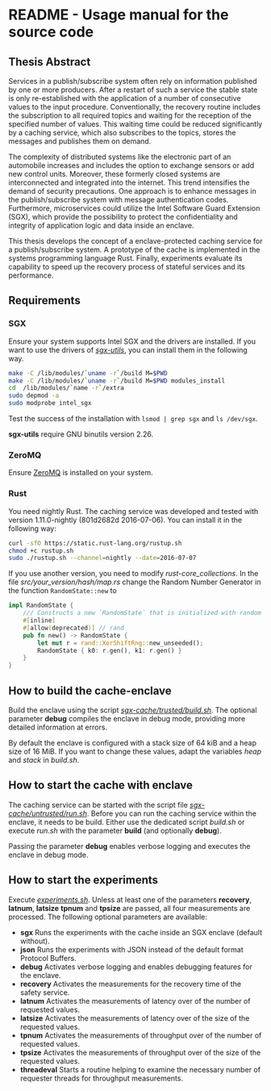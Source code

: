 # README - Usage manual for the source code

## Thesis Abstract
Services in a publish/subscribe system often rely on information published by one or more producers. After a restart of such a service the stable state is only re-established with the application of a number of consecutive values to the input procedure. Conventionally, the recovery routine includes the subscription to all required topics and waiting for the reception of the specified number of values. This waiting time could be reduced significantly by a caching service, which also subscribes to the topics, stores the messages and publishes them on demand.

The complexity of distributed systems like the electronic part of an automobile increases and includes the option to exchange sensors or add new control units. Moreover, these formerly closed systems are interconnected and integrated into the internet. This trend intensifies the demand of security precautions. One approach is to enhance messages in the publish/subscribe system with message authentication codes. Furthermore, microservices could utilize the Intel Software Guard Extension (SGX), which provide the possibility to protect the confidentiality and integrity of application logic and data inside an enclave.

This thesis develops the concept of a enclave-protected caching service for a publish/subscribe system. A prototype of the cache is implemented in the systems programming language Rust. Finally, experiments evaluate its capability to speed up the recovery process of stateful services and its performance.

## Requirements
### SGX
Ensure your system supports Intel SGX and the drivers are installed. If you want to use the drivers of [*sgx-utils*](https://github.com/jethrogb/sgx-utils/tree/master/isgx), you can install them in the following way.

```bash
make -C /lib/modules/`uname -r`/build M=$PWD
make -C /lib/modules/`uname -r`/build M=$PWD modules_install
cd  /lib/modules/`name -r`/extra
sudo depmod -a
sudo modprobe intel_sgx
```

Test the success of the installation with `lsmod | grep sgx` and `ls /dev/sgx`.

**sgx-utils** require GNU binutils version 2.26.

### ZeroMQ
Ensure [ZeroMQ](http://zeromq.org/intro:get-the-software) is installed on your system.

### Rust
You need nightly Rust. The caching service was developed and tested with version 1.11.0-nightly (801d2682d 2016-07-06). You can install it in the following way:

```bash
curl -sfO https://static.rust-lang.org/rustup.sh
chmod +c rustup.sh
sudo ./rustup.sh --channel=nightly --date=2016-07-07
```

If you use another version, you need to modify *rust-core_collections*. In the file *src/your_version/hash/map.rs* change the Random Number Generator in the function `RandomState::new` to

```Rust
impl RandomState {
    /// Constructs a new `RandomState` that is initialized with random keys.
    #[inline]
    #[allow(deprecated)] // rand
    pub fn new() -> RandomState {
        let mut r = rand::XorShiftRng::new_unseeded();
        RandomState { k0: r.gen(), k1: r.gen() }
    }
}
```


## How to build the cache-enclave

Build the enclave using the script [*sgx-cache/trusted/build.sh*](sgx-cache/trusted/build.sh). The optional parameter **debug** compiles the enclave in debug mode, providing more detailed information at errors.

By default the enclave is configured with a stack size of 64 kiB and a heap size of 16 MiB. If you want to change these values, adapt the variables *heap* and *stack* in *build.sh*.


## How to start the cache with enclave

The caching service can be started with the script file [*sgx-cache/untrusted/run.sh*](sgx-cache/untrusted/run.sh). Before you can run the caching service within the enclave, it needs to be build. Either use the dedicated script *build.sh* or execute *run.sh* with the parameter **build** (and optionally **debug**).

Passing the parameter **debug** enables verbose logging and executes the enclave in debug mode.


## How to start the experiments
Execute [*experiments.sh*](experiments.sh). Unless at least one of the parameters **recovery**, **latnum**, **latsize** **tpnum** and **tpsize** are passed, all four measurements are processed. The following optional parameters are available:

* **sgx** Runs the experiments with the cache inside an SGX enclave (default without).
* **json** Runs the experiments with JSON instead of the default format Protocol Buffers.
* **debug** Activates verbose logging and enables debugging features for the enclave.
* **recovery** Activates the measurements for the recovery time of the safety service.
* **latnum** Activates the measurements of latency over of the number of requested values.
* **latsize** Activates the measurements of latency over of the size of the requested values.
* **tpnum** Activates the measurements of throughput over of the number of requested values.
* **tpsize** Activates the measurements of throughput over of the size of the requested values.
* **threadeval** Starts a routine helping to examine the necessary number of requester threads for throughput measurements.
